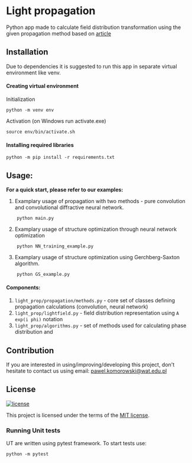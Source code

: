 # Light propagation

Python app made to calculate field distribution transformation using the given propagation method based
on [article](https://www.researchgate.net/publication/357437782_Neural-network_based_approach_to_optimize_THz_computer_generated_holograms)

## Installation

Due to dependencies it is suggested to run this app in separate virtual environment like venv.

#### Creating virtual environment

Initialization

    python -m venv env

Activation (on Windows run activate.exe)

    source env/bin/activate.sh

#### Installing required libraries

    python -m pip install -r requirements.txt

## Usage:

****For a quick start, please refer to our examples:****

1. Examplary usage of propagation with two methods - pure convolution and convolutional diffractive neural network.
```commandline
    python main.py
```

2. Examplary usage of structure optimization through neural network optimization
```commandline
    python NN_training_example.py
```

3. Examplary usage of structure optimization using Gerchberg-Saxton algorithm.
```commandline
    python GS_example.py
```

#### Components:

1. `light_prop/propagation/methods.py` - core set of classes defining propagation calculations (convolution, neural network)
2. `light_prop/lightfield.py` - field distribution representation using `A exp(i phi)`  notation
3. `light_prop/algorithms.py` - set of methods used for calculating phase distribution and 


## Contribution
If you are interested in using/improving/developing this project, don't hesitate to contact us using email: 
pawel.komorowski@wat.edu.pl

## License

[![license](https://img.shields.io/badge/license-MIT-green.svg)](hhttps://github.com/bbrozyna/light-propagation/blob/master/LICENSE)

This project is licensed under the terms of the [MIT license](/LICENSE).

### Running Unit tests

UT are written using pytest framework. To start tests use:

`python -m pytest`
